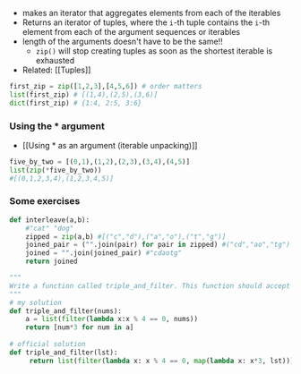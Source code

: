 - makes an iterator that aggregates elements from each of the iterables
- Returns an iterator of tuples, where the `i`-th tuple contains the `i`-th element from each of the argument sequences or iterables
- length of the arguments doesn't have to be the same!!
	- `zip()` will stop creating tuples as soon as the shortest iterable is exhausted
- Related: [[Tuples]]

```python
first_zip = zip([1,2,3],[4,5,6]) # order matters
list(first_zip) # [(1,4),(2,5),(3,6)]
dict(first_zip) # {1:4, 2:5, 3:6}
```

### Using the * argument
- [[Using * as an argument (iterable unpacking)]]
```python
five_by_two = [(0,1),(1,2),(2,3),(3,4),(4,5)]
list(zip(*five_by_two))
#[(0,1,2,3,4),(1,2,3,4,5)]
```


### Some exercises
```python
def interleave(a,b):
    #"cat" "dog"
    zipped = zip(a,b) #[("c","d"),("a","o"),("t","g")]
    joined_pair = ("".join(pair) for pair in zipped) #("cd","ao","tg")
    joined = "".join(joined_pair) #"cdaotg"
    return joined

"""
Write a function called triple_and_filter. This function should accept a list of numbers, filter out every number that is not divisible by 4, and return a new list where every remaining number is tripled.
"""
# my solution
def triple_and_filter(nums):
    a = list(filter(lambda x:x % 4 == 0, nums))
    return [num*3 for num in a]
    
# official solution
def triple_and_filter(lst):
     return list(filter(lambda x: x % 4 == 0, map(lambda x: x*3, lst)))

```